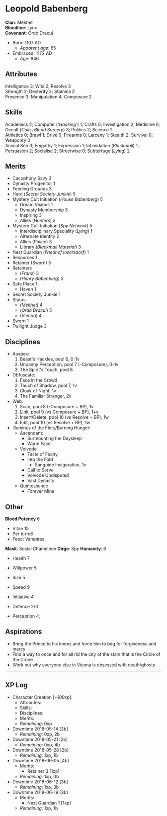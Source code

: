 # Leopold Babenberg
**Clan**: Mekhet  
**Bloodline**: Lynx  
**Covenant**: Ordo Dracul  

+ Born: 1107 AD
	+ _Apparent age_: 65
+ Embraced: 1172 AD
	+ _Age_: 846

## Attributes
Intelligence 3; Wits 2; Resolve 3  
Strength 2; Dexterity 2; Stamina 2  
Presence 3; Manipulation 4; Composure 2  

## Skills
Academics 2; Computer (_'Hacking'_) 1; Crafts 0; Investigation 2; Medicine 0; Occult (_Coils_, _Blood Sorcery_) 3; Politics 2; Science 1  
Athletics 0; Brawl 1; Drive 0; Firearms 0; Larceny 1; Stealth 2; Survival 0; Weaponry 0  
Animal Ken 0; Empathy 1; Expression 1; Intimidation (_Blackmail_) 1; Persuasion 2; Socialise 2; Streetwise 0; Subterfuge (_Lying_) 2  

## Merits
+ Cacophony Savy 3
+ Dynasty Progenitor 1
+ Feeding Grounds 3
+ Herd (_Secret Society Junkie_) 5
+ Mystery Cult Initiation (_House Babenberg_) 5
	+ Dream Visions 1
	+ Dynasty Membership 3
	+ Inspiring 3
	+ Allies (_Hunters_) 3
+ Mystery Cult Initiation (_Spy Network_) 5
	+ Interdisciplinary Speciality (_Lying_) 1
	+ Alternate Identity 2
	+ Allies (_Police_) 3
	+ Library (_Blackmail Material_) 3
+ Nest Guardian (_Friedhof Inzersdorf_) 1
+ Resources 1
+ Retainer (Sworn) 5
+ Retainers
	+ (_Franz_) 3
	+ (_Henry Babenberg_) 3
+ Safe Place 1
	+ Haven 1
+ Secret Society Junkie 1
+ Status:
	+ (_Mekhet_) 4
	+ (_Ordo Dracul_) 5
	+ (_Vienna_) 4
+ Sworn 1
+ Twilight Judge 3

## Disciplines
+ Auspex:
	1. Beast's Hackles, pool 6, 0-1v
	2. Uncanny Perception, pool 7 (-Composure), 0-1v
	3. The Spirit's Touch, pool 8
+ Obfuscate:
	1. Face in the Crowd
	2. Touch of Shadow, pool 7, 1v
	3. Cloak of Night, 1v
	4. The Familiar Stranger, 2v
+ Web:
	1. Scan, pool 8 (-Composure + BP), 1v
	2. Link, pool 9 (vs Composure + BP), 1+v
	3. Insert/Delete, pool 10 (vs Resolve + BP), 1w
	4. Edit, pool 10 (vs Resolve + BP), 1w
+ Illuminus of the Fiery/Burning Hunger:
	+ Ascendant:
		+ Surmounting the Daysleep
		+ Warm Face
	+ Voivode
		+ Taste of Fealty
		+ Into the Fold
			+ Sanguine Invigoration, 1v
		+ Call to Serve
		+ Voivode Undisputed
		+ Vast Dynasty
	+ Quintessence
		+ Forever Mine

## Other
**Blood Potency** 6  
+ Vitae 15
+ Per turn:6
+ Feed: Vampires

**Mask**: Social Chameleon
**Dirge**: Spy
**Humanity**: 6

+ Health 7
+ Willpower 5

+ Size 5
+ Speed 9

+ Initiative 4
+ Defence 2/0

+ Perception 4; 

## Aspirations
+ Bring the Prince to his knees and force him to beg for forgiveness and mercy
+ Find a way to once and for all rid the city of the stain that is the Circle of the Crone
+ Work out why everyone else in Vienna is obsessed with death/ghosts

***
## XP Log
+ Character Creation [_+100xp_]:
	+ Attributes:
	+ Skills:
	+ Disciplines:
	+ Merits:
	+ _Remaining_: 0xp
+ Downtime 2018-05-14 [2b]
	+ _Remaining_: 0xp, 2b
+ Downtime 2018-05-21 [2b]
	+ _Remaining_: 0xp, 4b
+ Downtime 2018-05-28 [2b]
	+ _Remaining_: 1xp, 1b
+ Downtime 2018-06-05 [4b]
	+ Merits:
		+ Retainer 3 [1xp]
	+ _Remaining_: 1xp, 0b
+ Downtime 2018-06-12 [3b]
	+ _Remaining_: 1xp, 3b
+ Downtime 2018-06-19 [3b]
	+ Merits:
		+ Nest Guardian 1 [1xp]
	+ _Remaining_: 1xp, 1b